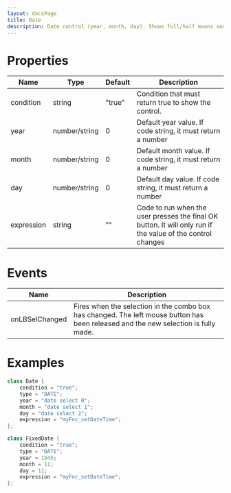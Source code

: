 ```yaml
---
layout: docsPage
title: Date
description: Date control (year, month, day). Shows full/half moons and also handles leap years.
---
```


# Properties

<table>
    <thead>
        <tr>
            <th>Name</th>
            <th>Type</th>
            <th>Default</th>
            <th>Description</th>
        </tr>
    </thead>
    <tbody>
        <tr>
            <td>condition</td>
            <td>string</td>
            <td>"true"</td>
            <td>Condition that must return true to show the control.</td>
        </tr>
        <tr>
            <td>year</td>
            <td>number/string</td>
            <td>0</td>
            <td>Default year value. If code string, it must return a number</td>
        </tr>
        <tr>
            <td>month</td>
            <td>number/string</td>
            <td>0</td>
            <td>Default month value. If code string, it must return a number</td>
        </tr>
        <tr>
            <td>day</td>
            <td>number/string</td>
            <td>0</td>
            <td>Default day value. If code string, it must return a number</td>
        </tr>
        <tr>
            <td>expression</td>
            <td>string</td>
            <td>""</td>
            <td>Code to run when the user presses the final OK button. It will only run if the value of the control changes</td>
        </tr>
    </tbody>
</table>

# Events
<table>
    <thead>
        <tr>
            <th>Name</th>
            <th>Description</th>
        </tr>
    </thead>
    <tbody>
        <tr>
            <td>onLBSelChanged</td>
            <td>Fires when the selection in the combo box has changed. The left mouse button has been released and the new selection is fully made.</td>
        </tr>
    </tbody>
</table>

# Examples
```c++
class Date {
    condition = "true";
    type = "DATE";
    year = "date select 0";
    month = "date select 1";
    day = "date select 2";
    expression = "myFnc_setDateTime";
};

class FixedDate {
    condition = "true";
    type = "DATE";
    year = 1945;
    month = 11;
    day = 11;
    expression = "myFnc_setDateTime";
};
```
